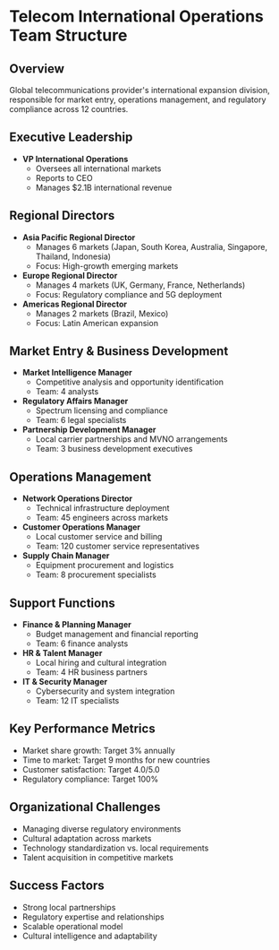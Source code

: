 # Telecom International Operations Team Structure

## Overview
Global telecommunications provider's international expansion division, responsible for market entry, operations management, and regulatory compliance across 12 countries.

## Executive Leadership
- **VP International Operations**
  - Oversees all international markets
  - Reports to CEO
  - Manages $2.1B international revenue

## Regional Directors
- **Asia Pacific Regional Director**
  - Manages 6 markets (Japan, South Korea, Australia, Singapore, Thailand, Indonesia)
  - Focus: High-growth emerging markets
- **Europe Regional Director**
  - Manages 4 markets (UK, Germany, France, Netherlands)
  - Focus: Regulatory compliance and 5G deployment
- **Americas Regional Director**
  - Manages 2 markets (Brazil, Mexico)
  - Focus: Latin American expansion

## Market Entry & Business Development
- **Market Intelligence Manager**
  - Competitive analysis and opportunity identification
  - Team: 4 analysts
- **Regulatory Affairs Manager**
  - Spectrum licensing and compliance
  - Team: 6 legal specialists
- **Partnership Development Manager**
  - Local carrier partnerships and MVNO arrangements
  - Team: 3 business development executives

## Operations Management
- **Network Operations Director**
  - Technical infrastructure deployment
  - Team: 45 engineers across markets
- **Customer Operations Manager**
  - Local customer service and billing
  - Team: 120 customer service representatives
- **Supply Chain Manager**
  - Equipment procurement and logistics
  - Team: 8 procurement specialists

## Support Functions
- **Finance & Planning Manager**
  - Budget management and financial reporting
  - Team: 6 finance analysts
- **HR & Talent Manager**
  - Local hiring and cultural integration
  - Team: 4 HR business partners
- **IT & Security Manager**
  - Cybersecurity and system integration
  - Team: 12 IT specialists

## Key Performance Metrics
- Market share growth: Target 3% annually
- Time to market: Target 9 months for new countries
- Customer satisfaction: Target 4.0/5.0
- Regulatory compliance: Target 100%

## Organizational Challenges
- Managing diverse regulatory environments
- Cultural adaptation across markets
- Technology standardization vs. local requirements
- Talent acquisition in competitive markets

## Success Factors
- Strong local partnerships
- Regulatory expertise and relationships
- Scalable operational model
- Cultural intelligence and adaptability